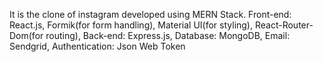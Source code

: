 It is the clone of instagram developed using MERN Stack.
Front-end: React.js, Formik(for form handling), Material UI(for styling), React-Router-Dom(for routing),
Back-end: Express.js,
Database: MongoDB,
Email: Sendgrid,
Authentication: Json Web Token
